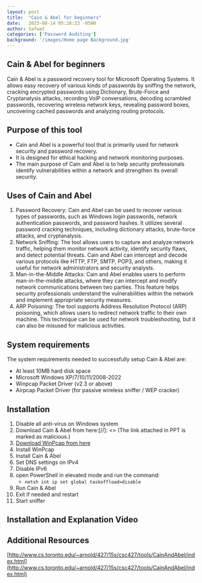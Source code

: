```yaml
---
layout: post
title:  "Cain & Abel for beginners"
date:   2023-08-14 05:28:23 -0500
author: Safwat
categories: ['Password Auditing']
background: '/images/Home page Background.jpg'
---
```


## Cain & Abel for beginners

Cain & Abel is a password recovery tool for Microsoft Operating Systems. It allows easy recovery of various kinds of passwords by sniffing the network, cracking encrypted passwords using Dictionary, Brute-Force and Cryptanalysis attacks, recording VoIP conversations, decoding scrambled passwords, recovering wireless network keys, revealing password boxes, uncovering cached passwords and analyzing routing protocols.

## Purpose of this tool
- Cain and Abel is a powerful tool that is primarily used for network security and password recovery. 
- It is designed for ethical hacking and network monitoring purposes. 
- The main purpose of Cain and Abel is to help security professionals identify vulnerabilities within a network and strengthen its overall security.

## Uses of Cain and Abel

1. Password Recovery: Cain and Abel can be used to recover various types of passwords, such as Windows login passwords, network authentication passwords, and password hashes. It utilizes several password cracking techniques, including dictionary attacks, brute-force attacks, and cryptanalysis.
2. Network Sniffing: The tool allows users to capture and analyze network traffic, helping them monitor network activity, identify security flaws, and detect potential threats. Cain and Abel can intercept and decode various protocols like HTTP, FTP, SMTP, POP3, and others, making it useful for network administrators and security analysts.
3. Man-in-the-Middle Attacks: Cain and Abel enables users to perform man-in-the-middle attacks, where they can intercept and modify network communications between two parties. This feature helps security professionals understand the vulnerabilities within the network and implement appropriate security measures.
4. ARP Poisoning: The tool supports Address Resolution Protocol (ARP) poisoning, which allows users to redirect network traffic to their own machine. This technique can be used for network troubleshooting, but it can also be misused for malicious activities.

## System requirements
The system requirements needed to successfully setup Cain & Abel are:
- At least 10MB hard disk space
- Microsoft Windows XP/7/10/11/2008-2022
- Winpcap Packet Driver (v2.3 or above)
- Airpcap Packet Driver (for passive wireless sniffer / WEP cracker)

## Installation

1. Disable all anti-virus on Windows system
2. Download Cain & Abel from here:[//]: <> (The link attached in PPT is marked as malicious.)
3. [Download WinPcap from here](https://www.winpcap.org/install/default.htm)
4. Install WinPcap
5. Install Cain & Abel
6. Set DNS settings on IPv4
7. Disable IPv6
8. open PowerShell in elevated mode and run the command: 
	- `netsh int ip set global taskoffload=disable`
8. Run Cain & Abel
9. Exit if needed and restart
10. Start sniffer

## Installation and Explanation Video

## Additional Resources
[http://www.cs.toronto.edu/~arnold/427/15s/csc427/tools/CainAndAbel/index.html](http://www.cs.toronto.edu/~arnold/427/15s/csc427/tools/CainAndAbel/index.html)


